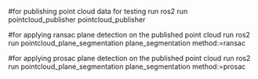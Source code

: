 #for publishing point cloud data for testing run
ros2 run pointcloud_publisher pointcloud_publisher

#for applying ransac plane detection on the published point cloud run
ros2 run pointcloud_plane_segmentation plane_segmentation method:=ransac

#for applying prosac plane detection on the published point cloud run
ros2 run pointcloud_plane_segmentation plane_segmentation method:=prosac